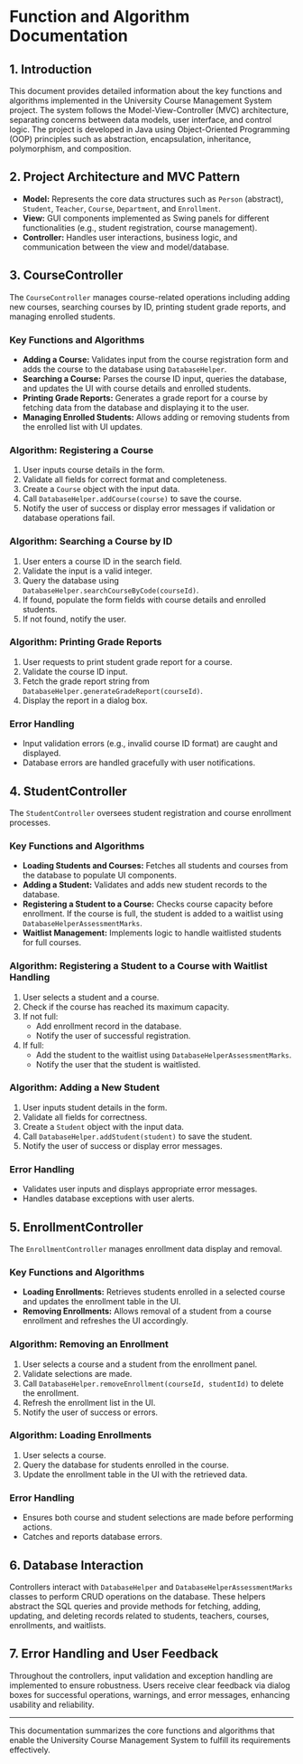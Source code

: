 # Function and Algorithm Documentation

## 1. Introduction

This document provides detailed information about the key functions and algorithms implemented in the University Course Management System project. The system follows the Model-View-Controller (MVC) architecture, separating concerns between data models, user interface, and control logic. The project is developed in Java using Object-Oriented Programming (OOP) principles such as abstraction, encapsulation, inheritance, polymorphism, and composition.

## 2. Project Architecture and MVC Pattern

- **Model:** Represents the core data structures such as `Person` (abstract), `Student`, `Teacher`, `Course`, `Department`, and `Enrollment`.
- **View:** GUI components implemented as Swing panels for different functionalities (e.g., student registration, course management).
- **Controller:** Handles user interactions, business logic, and communication between the view and model/database.

## 3. CourseController

The `CourseController` manages course-related operations including adding new courses, searching courses by ID, printing student grade reports, and managing enrolled students.

### Key Functions and Algorithms

- **Adding a Course:** Validates input from the course registration form and adds the course to the database using `DatabaseHelper`.
- **Searching a Course:** Parses the course ID input, queries the database, and updates the UI with course details and enrolled students.
- **Printing Grade Reports:** Generates a grade report for a course by fetching data from the database and displaying it to the user.
- **Managing Enrolled Students:** Allows adding or removing students from the enrolled list with UI updates.

### Algorithm: Registering a Course

1. User inputs course details in the form.
2. Validate all fields for correct format and completeness.
3. Create a `Course` object with the input data.
4. Call `DatabaseHelper.addCourse(course)` to save the course.
5. Notify the user of success or display error messages if validation or database operations fail.

### Algorithm: Searching a Course by ID

1. User enters a course ID in the search field.
2. Validate the input is a valid integer.
3. Query the database using `DatabaseHelper.searchCourseByCode(courseId)`.
4. If found, populate the form fields with course details and enrolled students.
5. If not found, notify the user.

### Algorithm: Printing Grade Reports

1. User requests to print student grade report for a course.
2. Validate the course ID input.
3. Fetch the grade report string from `DatabaseHelper.generateGradeReport(courseId)`.
4. Display the report in a dialog box.

### Error Handling

- Input validation errors (e.g., invalid course ID format) are caught and displayed.
- Database errors are handled gracefully with user notifications.

## 4. StudentController

The `StudentController` oversees student registration and course enrollment processes.

### Key Functions and Algorithms

- **Loading Students and Courses:** Fetches all students and courses from the database to populate UI components.
- **Adding a Student:** Validates and adds new student records to the database.
- **Registering a Student to a Course:** Checks course capacity before enrollment. If the course is full, the student is added to a waitlist using `DatabaseHelperAssessmentMarks`.
- **Waitlist Management:** Implements logic to handle waitlisted students for full courses.

### Algorithm: Registering a Student to a Course with Waitlist Handling

1. User selects a student and a course.
2. Check if the course has reached its maximum capacity.
3. If not full:
    - Add enrollment record in the database.
    - Notify the user of successful registration.
4. If full:
    - Add the student to the waitlist using `DatabaseHelperAssessmentMarks`.
    - Notify the user that the student is waitlisted.

### Algorithm: Adding a New Student

1. User inputs student details in the form.
2. Validate all fields for correctness.
3. Create a `Student` object with the input data.
4. Call `DatabaseHelper.addStudent(student)` to save the student.
5. Notify the user of success or display error messages.

### Error Handling

- Validates user inputs and displays appropriate error messages.
- Handles database exceptions with user alerts.

## 5. EnrollmentController

The `EnrollmentController` manages enrollment data display and removal.

### Key Functions and Algorithms

- **Loading Enrollments:** Retrieves students enrolled in a selected course and updates the enrollment table in the UI.
- **Removing Enrollments:** Allows removal of a student from a course enrollment and refreshes the UI accordingly.

### Algorithm: Removing an Enrollment

1. User selects a course and a student from the enrollment panel.
2. Validate selections are made.
3. Call `DatabaseHelper.removeEnrollment(courseId, studentId)` to delete the enrollment.
4. Refresh the enrollment list in the UI.
5. Notify the user of success or errors.

### Algorithm: Loading Enrollments

1. User selects a course.
2. Query the database for students enrolled in the course.
3. Update the enrollment table in the UI with the retrieved data.

### Error Handling

- Ensures both course and student selections are made before performing actions.
- Catches and reports database errors.

## 6. Database Interaction

Controllers interact with `DatabaseHelper` and `DatabaseHelperAssessmentMarks` classes to perform CRUD operations on the database. These helpers abstract the SQL queries and provide methods for fetching, adding, updating, and deleting records related to students, teachers, courses, enrollments, and waitlists.

## 7. Error Handling and User Feedback

Throughout the controllers, input validation and exception handling are implemented to ensure robustness. Users receive clear feedback via dialog boxes for successful operations, warnings, and error messages, enhancing usability and reliability.

---

This documentation summarizes the core functions and algorithms that enable the University Course Management System to fulfill its requirements effectively.
